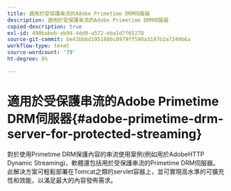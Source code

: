 ```yaml
---
title: 適用於受保護串流的Adobe Primetime DRM伺服器
description: 適用於受保護串流的Adobe Primetime DRM伺服器
copied-description: true
exl-id: 490babeb-eb94-4dd9-a572-eba1d7f65278
source-git-commit: be43bbbd1051886c8979ff590a3197b2a7249b6a
workflow-type: tm+mt
source-wordcount: '79'
ht-degree: 0%

---
```


# 適用於受保護串流的Adobe Primetime DRM伺服器{#adobe-primetime-drm-server-for-protected-streaming}

對於使用Primetime DRM保護內容的串流使用案例(例如用於AdobeHTTP Dynamic Streaming)，軟體還包括用於受保護串流的Primetime DRM伺服器。 此解決方案可輕鬆部署在Tomcat之類的servlet容器上，並可實現高水準的可擴充性和效能，以滿足最大的內容發佈需求。
